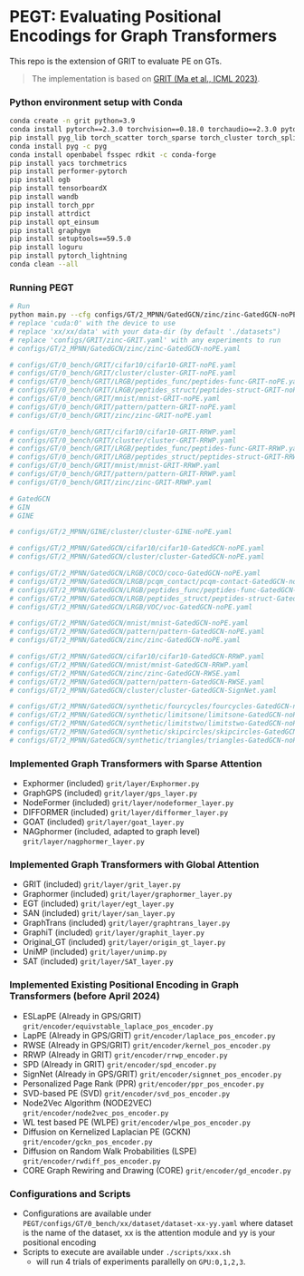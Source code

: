 # PEGT: Evaluating Positional Encodings for Graph Transformers
This repo is the extension of GRIT to evaluate PE on GTs.


> The implementation is based on [GRIT (Ma et al., ICML 2023)](https://jiaqingxie.github.io/paper/GRIT.pdf).
 

### Python environment setup with Conda
```bash
conda create -n grit python=3.9
conda install pytorch==2.3.0 torchvision==0.18.0 torchaudio==2.3.0 pytorch-cuda=12.1 -c pytorch -c nvidia
pip install pyg_lib torch_scatter torch_sparse torch_cluster torch_spline_conv -f https://data.pyg.org/whl/torch-2.3.0+cu121.html
conda install pyg -c pyg
conda install openbabel fsspec rdkit -c conda-forge
pip install yacs torchmetrics
pip install performer-pytorch
pip install ogb
pip install tensorboardX
pip install wandb
pip install torch_ppr
pip install attrdict
pip install opt_einsum
pip install graphgym
pip install setuptools==59.5.0
pip install loguru
pip install pytorch_lightning
conda clean --all

```

### Running PEGT
```bash
# Run
python main.py --cfg configs/GT/2_MPNN/GatedGCN/zinc/zinc-GatedGCN-noPE.yaml accelerator "cuda:0" seed 0 dataset.dir '../datasets'
# replace 'cuda:0' with the device to use
# replace 'xx/xx/data' with your data-dir (by default './datasets")
# replace 'configs/GRIT/zinc-GRIT.yaml' with any experiments to run
# configs/GT/2_MPNN/GatedGCN/zinc/zinc-GatedGCN-noPE.yaml

# configs/GT/0_bench/GRIT/cifar10/cifar10-GRIT-noPE.yaml
# configs/GT/0_bench/GRIT/cluster/cluster-GRIT-noPE.yaml
# configs/GT/0_bench/GRIT/LRGB/peptides_func/peptides-func-GRIT-noPE.yaml
# configs/GT/0_bench/GRIT/LRGB/peptides_struct/peptides-struct-GRIT-noPE.yaml
# configs/GT/0_bench/GRIT/mnist/mnist-GRIT-noPE.yaml
# configs/GT/0_bench/GRIT/pattern/pattern-GRIT-noPE.yaml
# configs/GT/0_bench/GRIT/zinc/zinc-GRIT-noPE.yaml

# configs/GT/0_bench/GRIT/cifar10/cifar10-GRIT-RRWP.yaml
# configs/GT/0_bench/GRIT/cluster/cluster-GRIT-RRWP.yaml
# configs/GT/0_bench/GRIT/LRGB/peptides_func/peptides-func-GRIT-RRWP.yaml
# configs/GT/0_bench/GRIT/LRGB/peptides_struct/peptides-struct-GRIT-RRWP.yaml
# configs/GT/0_bench/GRIT/mnist/mnist-GRIT-RRWP.yaml
# configs/GT/0_bench/GRIT/pattern/pattern-GRIT-RRWP.yaml
# configs/GT/0_bench/GRIT/zinc/zinc-GRIT-RRWP.yaml

# GatedGCN
# GIN
# GINE

# configs/GT/2_MPNN/GINE/cluster/cluster-GINE-noPE.yaml

# configs/GT/2_MPNN/GatedGCN/cifar10/cifar10-GatedGCN-noPE.yaml
# configs/GT/2_MPNN/GatedGCN/cluster/cluster-GatedGCN-noPE.yaml

# configs/GT/2_MPNN/GatedGCN/LRGB/COCO/coco-GatedGCN-noPE.yaml
# configs/GT/2_MPNN/GatedGCN/LRGB/pcqm_contact/pcqm-contact-GatedGCN-noPE.yaml
# configs/GT/2_MPNN/GatedGCN/LRGB/peptides_func/peptides-func-GatedGCN-noPE.yaml
# configs/GT/2_MPNN/GatedGCN/LRGB/peptides_struct/peptides-struct-GatedGCN-noPE.yaml
# configs/GT/2_MPNN/GatedGCN/LRGB/VOC/voc-GatedGCN-noPE.yaml

# configs/GT/2_MPNN/GatedGCN/mnist/mnist-GatedGCN-noPE.yaml
# configs/GT/2_MPNN/GatedGCN/pattern/pattern-GatedGCN-noPE.yaml
# configs/GT/2_MPNN/GatedGCN/zinc/zinc-GatedGCN-noPE.yaml

# configs/GT/2_MPNN/GatedGCN/cifar10/cifar10-GatedGCN-RRWP.yaml
# configs/GT/2_MPNN/GatedGCN/mnist/mnist-GatedGCN-RRWP.yaml
# configs/GT/2_MPNN/GatedGCN/zinc/zinc-GatedGCN-RWSE.yaml
# configs/GT/2_MPNN/GatedGCN/pattern/pattern-GatedGCN-RWSE.yaml
# configs/GT/2_MPNN/GatedGCN/cluster/cluster-GatedGCN-SignNet.yaml

# configs/GT/2_MPNN/GatedGCN/synthetic/fourcycles/fourcycles-GatedGCN-noPE.yaml
# configs/GT/2_MPNN/GatedGCN/synthetic/limitsone/limitsone-GatedGCN-noPE.yaml
# configs/GT/2_MPNN/GatedGCN/synthetic/limitstwo/limitstwo-GatedGCN-noPE.yaml
# configs/GT/2_MPNN/GatedGCN/synthetic/skipcircles/skipcircles-GatedGCN-noPE.yaml
# configs/GT/2_MPNN/GatedGCN/synthetic/triangles/triangles-GatedGCN-noPE.yaml

```

### Implemented Graph Transformers with Sparse Attention
- Exphormer (included) `grit/layer/Exphormer.py`
- GraphGPS (included) `grit/layer/gps_layer.py`
- NodeFormer (included) `grit/layer/nodeformer_layer.py`
- DIFFORMER (included) `grit/layer/difformer_layer.py`
- GOAT (included) `grit/layer/goat_layer.py`
- NAGphormer (included, adapted to graph level) `grit/layer/nagphormer_layer.py`

### Implemented Graph Transformers with Global Attention
- GRIT (included) `grit/layer/grit_layer.py`
- Graphormer (included) `grit/layer/graphormer_layer.py`
- EGT (included) `grit/layer/egt_layer.py`
- SAN (included) `grit/layer/san_layer.py`
- GraphTrans (included) `grit/layer/graphtrans_layer.py`
- GraphiT (included) `grit/layer/graphit_layer.py`
- Original_GT (included) `grit/layer/origin_gt_layer.py`
- UniMP (included) `grit/layer/unimp.py`
- SAT (included) `grit/layer/SAT_layer.py`



### Implemented Existing Positional Encoding in Graph Transformers (before April 2024)

- ESLapPE (Already in GPS/GRIT) `grit/encoder/equivstable_laplace_pos_encoder.py`
- LapPE (Already in GPS/GRIT) `grit/encoder/laplace_pos_encoder.py`
- RWSE  (Already in GPS/GRIT) `grit/encoder/kernel_pos_encoder.py`
- RRWP  (Already in GRIT) `grit/encoder/rrwp_encoder.py`
- SPD (Already in GRIT) `grit/encoder/spd_encoder.py`
- SignNet (Already in GPS/GRIT)  `grit/encoder/signnet_pos_encoder.py`
- Personalized Page Rank (PPR) `grit/encoder/ppr_pos_encoder.py`
- SVD-based PE (SVD) `grit/encoder/svd_pos_encoder.py`
- Node2Vec Algorithm (NODE2VEC) `grit/encoder/node2vec_pos_encoder.py`
- WL test based PE (WLPE) `grit/encoder/wlpe_pos_encoder.py`
- Diffusion on Kernelized Laplacian PE (GCKN) `grit/encoder/gckn_pos_encoder.py`
- Diffusion on Random Walk Probabilities (LSPE) `grit/encoder/rwdiff_pos_encoder.py`
- CORE Graph Rewiring and Drawing (CORE) `grit/encoder/gd_encoder.py`

### Configurations and Scripts

- Configurations are available under `PEGT/configs/GT/0_bench/xx/dataset/dataset-xx-yy.yaml` where
dataset is the name of the dataset, xx is the attention module and yy is your positional encoding
- Scripts to execute are available under `./scripts/xxx.sh`
  - will run 4 trials of experiments parallelly on `GPU:0,1,2,3`. 
